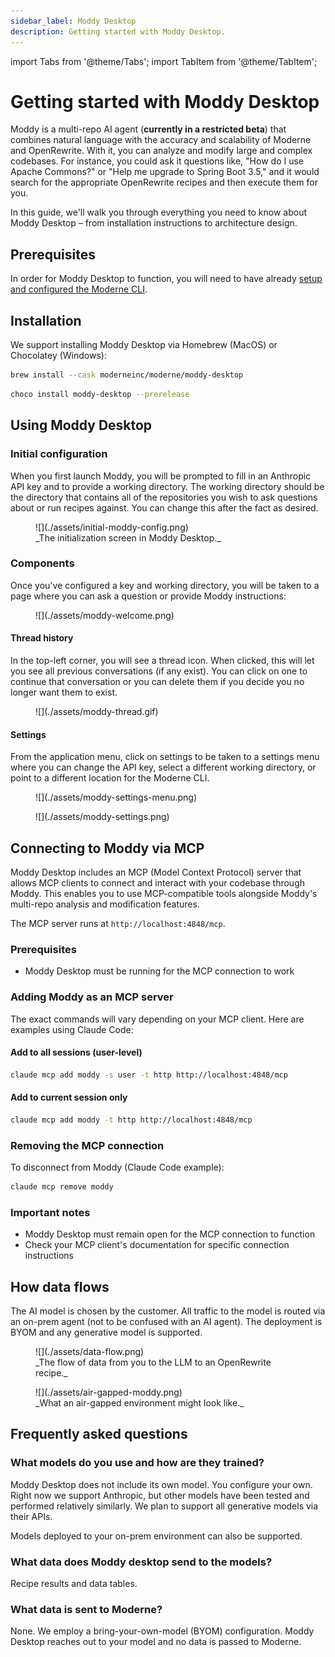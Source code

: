 ```yaml
---
sidebar_label: Moddy Desktop
description: Getting started with Moddy Desktop.
---
```


import Tabs from '@theme/Tabs';
import TabItem from '@theme/TabItem';

# Getting started with Moddy Desktop

Moddy is a multi-repo AI agent (**currently in a restricted beta**) that combines natural language with the accuracy and scalability of Moderne and OpenRewrite. With it, you can analyze and modify large and complex codebases. For instance, you could ask it questions like, "How do I use Apache Commons?" or "Help me upgrade to Spring Boot 3.5," and it would search for the appropriate OpenRewrite recipes and then execute them for you.

In this guide, we'll walk you through everything you need to know about Moddy Desktop – from installation instructions to architecture design.

## Prerequisites

In order for Moddy Desktop to function, you will need to have already [setup and configured the Moderne CLI](../moderne-cli/getting-started/cli-intro.md).

## Installation

We support installing Moddy Desktop via Homebrew (MacOS) or Chocolatey (Windows):

<Tabs>
<TabItem value="homebrew" label="Homebrew (MacOS)">

```bash
brew install --cask moderneinc/moderne/moddy-desktop
```

</TabItem>

<TabItem value="chocolatey" label="Chocolatey (Windows)">

```bash
choco install moddy-desktop --prerelease
```
</TabItem>
</Tabs>

## Using Moddy Desktop

### Initial configuration

When you first launch Moddy, you will be prompted to fill in an Anthropic API key and to provide a working directory. The working directory should be the directory that contains all of the repositories you wish to ask questions about or run recipes against. You can change this after the fact as desired.

<figure>
  ![](./assets/initial-moddy-config.png)
  <figcaption>_The initialization screen in Moddy Desktop._</figcaption>
</figure>

### Components

Once you've configured a key and working directory, you will be taken to a page where you can ask a question or provide Moddy instructions:

<figure>
  ![](./assets/moddy-welcome.png)
  <figcaption></figcaption>
</figure>

#### Thread history

In the top-left corner, you will see a thread icon. When clicked, this will let you see all previous conversations (if any exist). You can click on one to continue that conversation or you can delete them if you decide you no longer want them to exist.

<figure>
  ![](./assets/moddy-thread.gif)
  <figcaption></figcaption>
</figure>

#### Settings

From the application menu, click on settings to be taken to a settings menu where you can change the API key, select a different working directory, or point to a different location for the Moderne CLI.

<figure>
  ![](./assets/moddy-settings-menu.png)
  <figcaption></figcaption>
</figure>

<figure>
  ![](./assets/moddy-settings.png)
  <figcaption></figcaption>
</figure>

## Connecting to Moddy via MCP

Moddy Desktop includes an MCP (Model Context Protocol) server that allows MCP clients to connect and interact with your codebase through Moddy. This enables you to use MCP-compatible tools alongside Moddy's multi-repo analysis and modification features.

The MCP server runs at `http://localhost:4848/mcp`.

### Prerequisites

* Moddy Desktop must be running for the MCP connection to work

### Adding Moddy as an MCP server

The exact commands will vary depending on your MCP client. Here are examples using Claude Code:

#### Add to all sessions (user-level)

```bash
claude mcp add moddy -s user -t http http://localhost:4848/mcp
```

#### Add to current session only

```bash
claude mcp add moddy -t http http://localhost:4848/mcp
```

### Removing the MCP connection

To disconnect from Moddy (Claude Code example):

```bash
claude mcp remove moddy
```

### Important notes

* Moddy Desktop must remain open for the MCP connection to function
* Check your MCP client's documentation for specific connection instructions

## How data flows

The AI model is chosen by the customer. All traffic to the model is routed via an on-prem agent (not to be confused with an AI agent). The deployment is BYOM and any generative model is supported.

<figure>
  ![](./assets/data-flow.png)
  <figcaption>_The flow of data from you to the LLM to an OpenRewrite recipe._</figcaption>
</figure>

<figure>
  ![](./assets/air-gapped-moddy.png)
  <figcaption>_What an air-gapped environment might look like._</figcaption>
</figure>

## Frequently asked questions

### What models do you use and how are they trained?

Moddy Desktop does not include its own model. You configure your own. Right now we support Anthropic, but other models have been tested and performed relatively similarly. We plan to support all generative models via their APIs.

Models deployed to your on-prem environment can also be supported.

### What data does Moddy desktop send to the models?

Recipe results and data tables.

### What data is sent to Moderne?

None. We employ a bring-your-own-model (BYOM) configuration. Moddy Desktop reaches out to your model and no data is passed to Moderne.